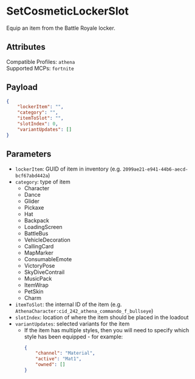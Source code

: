 # SetCosmeticLockerSlot
Equip an item from the Battle Royale locker.

## Attributes
Compatible Profiles: `athena`  
Supported MCPs: `fortnite`

## Payload
```json
{
    "lockerItem": "",
    "category": "",
    "itemToSlot": "",
    "slotIndex": 0,
    "variantUpdates": []
}
```

## Parameters
- `lockerItem`: GUID of item in inventory (e.g. `2099ae21-e941-44b6-aecd-bcf67abd442a`)
- `category`: type of item
    - Character
    - Dance
    - Glider
    - Pickaxe
    - Hat
    - Backpack
    - LoadingScreen
    - BattleBus
    - VehicleDecoration
    - CallingCard
    - MapMarker
    - ConsumableEmote
    - VictoryPose
    - SkyDiveContrail
    - MusicPack
    - ItemWrap
    - PetSkin
    - Charm
- `itemToSlot`: the internal ID of the item (e.g. `AthenaCharacter:cid_242_athena_commando_f_bullseye`)
- `slotIndex`: location of where the item should be placed in the loadout
- `variantUpdates`: selected variants for the item
  - If the item has multiple styles, then you will need to specify which style has been equipped - for example:
    ```json
    {
        "channel": "Material",
        "active": "Mat1",
        "owned": []
    }
    ```
